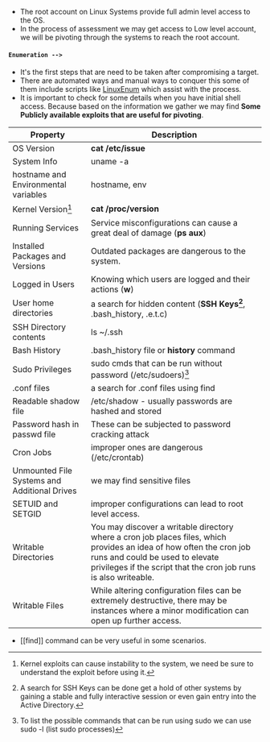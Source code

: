- The root account on Linux Systems provide full admin level access to the OS.
- In the process of assessment we may get access to Low level account, we will be pivoting through the systems to reach the root account.

#### `Enumeration -->`

- It's the first steps that are need to be taken after compromising a target.
- There are automated ways and manual ways to conquer this some of them include scripts like [LinuxEnum](https://github.com/rebootuser/LinEnum) which assist with the process.
- It is important to check for some details when you have initial shell access. Because based on the information we gather we may find **Some Publicly available exploits that are useful for pivoting**.

| Property | Description |
| -- | -- |
|OS Version  | **cat /etc/issue**|
|System Info | uname -a |
|hostname and Environmental variables | hostname, env |
|Kernel Version[^1] | **cat /proc/version**|
|Running Services | Service misconfigurations can cause a great deal of damage (**ps aux**)|
|Installed Packages and Versions | Outdated packages are dangerous to the system.|
|Logged in Users | Knowing which users are logged and their actions (**w**)|
|User home directories | a search for hidden content (**SSH Keys[^2]**, .bash_history, .e.t.c)|
|SSH Directory contents | ls ~/.ssh|
|Bash History | .bash_history file or **history** command |
|Sudo Privileges | sudo cmds that can be run without password (/etc/sudoers)[^3]|
|.conf files | a search for .conf files using find|
|Readable shadow file | /etc/shadow - usually passwords are hashed and stored|
|Password hash in passwd file | These can be subjected to password cracking attack|
|Cron Jobs | improper ones are dangerous (/etc/crontab)|
|Unmounted File Systems and Additional Drives | we may find sensitive files|
|SETUID and SETGID | improper configurations can lead to root level access.|
|Writable Directories | You may discover a writable directory where a cron job places files, which provides an idea of how often the cron job runs and could be used to elevate privileges if the script that the cron job runs is also writeable.  |
|Writable Files | While altering configuration files can be extremely destructive, there may be instances where a minor modification can open up further access.|

- [[find]] command can be very useful in some scenarios. 

[^1]: Kernel exploits can cause instability to the system, we need be sure to understand the exploit before using it.
[^2]: A search for SSH Keys can be done get a hold of other systems by gaining a stable and fully interactive session or even gain entry into the Active Directory.
[^3]: To list the possible commands that can be run using sudo we can use sudo -l (list sudo processes)